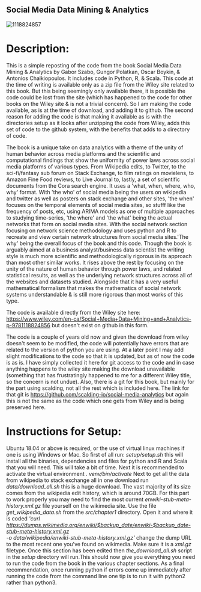## Social Media Data Mining & Analytics

![1118824857](https://user-images.githubusercontent.com/4604882/111078543-377ec780-84b3-11eb-925f-1a4e99b37507.jpg)

# Description:

This is a simple reposting of the code from the book Social Media Data Mining & Analytics by Gabor Szabo, Gungor Polatkan, Oscar Boykin, & Antonios Chalkiopoulos. It includes code in Python, R, & Scala. This code at the time of writing is available only as a zip file from the Wiley site related to this book. But this being seemingly only available there, it is possible the code could be lost from the site (which has happened to the code for other books on the Wiley site & is not a trivial concern). So I am making the code available, as is at the time of download, and adding it to github. The second reason for adding the code is that making it available as is with the directories setup as it looks after unzipping the code from Wiley, adds this set of code to the github system, with the benefits that adds to a directory of code.

The book is a unique take on data analytics with a theme of the unity of human behavior across media platforms and the scientific and computational findings that show the uniformity of power laws across social media platforms of various types. From Wikipedia edits, to Twitter, to the sci-fi/fantasy sub forum on Stack Exchange, to film ratings on movielens, to Amazon Fine Food reviews, to Live Journal to, lastly, a set of scientific documents from the Cora search engine. It uses a 'what, when, where, who, why' format. With 'the who' of social media being the users on wikipedia and twitter as well as posters on stack exchange and other sites, 'the when' focuses on the temporal elements of social media sites, so stufff like the frequency of posts, etc, using ARIMA models as one of multiple approaches to studying time-series, 'the where' and 'the what' being the actual networks that form on social media sites. With the social network section focusing on network science methodology and uses python and R to recreate and view certain network structures from social media sites.'The why' being the overall focus of the book and this code. Though the book is arguably aimed at a business analyst/business data scientist the writing style is much more scientific and methodologically rigorous in its approach than most other similar works. It rises above the rest by focusing on the unity of the nature of human behavior through power laws, and related statistical results, as well as the underlying network structures across all of the websites and datasets studied. Alongside that it has a very useful mathematical formalism that makes the mathematics of social network systems understandable & is still more rigorous than most works of this type.

The code is available directly from the Wiley site here: https://www.wiley.com/en-ca/Social+Media+Data+Mining+and+Analytics-p-9781118824856 but doesn't exist on github in this form. 

The code is a couple of years old now and given the download from wiley doesn't seem to be modified, the code will potentially have errors that are related to the version of python you are using. At a later point I may add slight modifications to the code so that it is updated, but as of now  the code is as is. I have simply collected it here for git access to the code and in case anything happens to the wiley site making the download unavailable (something that has frustratingly happened to me for a different Wiley title, so the concern is not undue). Also, there is a git for this book, but mainly for the part using scalding, not all the rest which is included here. The link for that git is  https://github.com/scalding-io/social-media-analytics but again this is not the same as the code which one gets from Wiley and is being preserved here.

# Instructions for Setup:

Ubuntu 18.04 or above is required, or the use of virtual linux machines if one is using Windows or Mac. So first of all run: _setup/setup.sh_ this will install all the binaries, dependencies and files for python and R and Scala that you will need. This will take a bit of time. Next it is recommended to activate the virtual environment _. venv/bin/activate_ Next to get all the data from wikipedia to stack exchange all in one download run _data/download_all.sh_ this is a huge download. The vast majority of its size comes from the wikipedia edit history, which is around 70GB. For this part to work properly you may need to find the most current _enwiki-stub-meta-history.xml.gz_ file yourself on the wikimedia site. Use the file _get_wikipedia_data.sh_ from the _src/chapter1_ directory. Open it and where it is coded _'curl https://dumps.wikimedia.org/enwiki/$backup_date/enwiki-$backup_date-stub-meta-history.xml.gz \
    -o data/wikipedia/enwiki-stub-meta-history.xml.gz'_ change the dump URL to the most recent one you've found on wikimedia. Make sure it is a _xml.gz_   filetype. Once this section has been edited then _the_download_all.sh_  script in the _setup_ directory will run.This should now give you everything you need to run the code from the book in the various chapter sections. As a final recommendation, once running python if errors come up immediately after running the code from the command line one tip is to run it with python2 rather than python3. 
    
